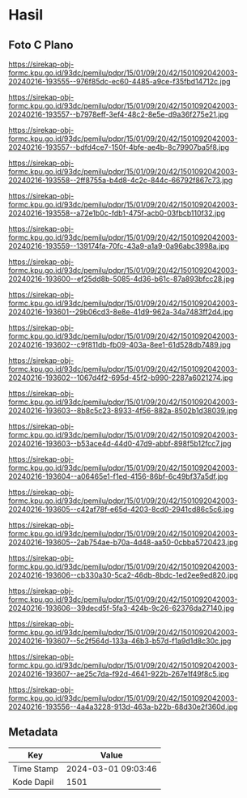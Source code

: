 # Hasil

## Foto C Plano

https://sirekap-obj-formc.kpu.go.id/93dc/pemilu/pdpr/15/01/09/20/42/1501092042003-20240216-193555--976f85dc-ec60-4485-a9ce-f35fbd14712c.jpg

https://sirekap-obj-formc.kpu.go.id/93dc/pemilu/pdpr/15/01/09/20/42/1501092042003-20240216-193557--b7978eff-3ef4-48c2-8e5e-d9a36f275e21.jpg

https://sirekap-obj-formc.kpu.go.id/93dc/pemilu/pdpr/15/01/09/20/42/1501092042003-20240216-193557--bdfd4ce7-150f-4bfe-ae4b-8c79907ba5f8.jpg

https://sirekap-obj-formc.kpu.go.id/93dc/pemilu/pdpr/15/01/09/20/42/1501092042003-20240216-193558--2ff8755a-b4d8-4c2c-844c-66792f867c73.jpg

https://sirekap-obj-formc.kpu.go.id/93dc/pemilu/pdpr/15/01/09/20/42/1501092042003-20240216-193558--a72e1b0c-fdb1-475f-acb0-03fbcb110f32.jpg

https://sirekap-obj-formc.kpu.go.id/93dc/pemilu/pdpr/15/01/09/20/42/1501092042003-20240216-193559--139174fa-70fc-43a9-a1a9-0a96abc3998a.jpg

https://sirekap-obj-formc.kpu.go.id/93dc/pemilu/pdpr/15/01/09/20/42/1501092042003-20240216-193600--ef25dd8b-5085-4d36-b61c-87a893bfcc28.jpg

https://sirekap-obj-formc.kpu.go.id/93dc/pemilu/pdpr/15/01/09/20/42/1501092042003-20240216-193601--29b06cd3-8e8e-41d9-962a-34a7483ff2d4.jpg

https://sirekap-obj-formc.kpu.go.id/93dc/pemilu/pdpr/15/01/09/20/42/1501092042003-20240216-193602--c9f811db-fb09-403a-8ee1-61d528db7489.jpg

https://sirekap-obj-formc.kpu.go.id/93dc/pemilu/pdpr/15/01/09/20/42/1501092042003-20240216-193602--1067d4f2-695d-45f2-b990-2287a6021274.jpg

https://sirekap-obj-formc.kpu.go.id/93dc/pemilu/pdpr/15/01/09/20/42/1501092042003-20240216-193603--8b8c5c23-8933-4f56-882a-8502b1d38039.jpg

https://sirekap-obj-formc.kpu.go.id/93dc/pemilu/pdpr/15/01/09/20/42/1501092042003-20240216-193603--b53ace4d-44d0-47d9-abbf-898f5b12fcc7.jpg

https://sirekap-obj-formc.kpu.go.id/93dc/pemilu/pdpr/15/01/09/20/42/1501092042003-20240216-193604--a06465e1-f1ed-4156-86bf-6c49bf37a5df.jpg

https://sirekap-obj-formc.kpu.go.id/93dc/pemilu/pdpr/15/01/09/20/42/1501092042003-20240216-193605--c42af78f-e65d-4203-8cd0-2941cd86c5c6.jpg

https://sirekap-obj-formc.kpu.go.id/93dc/pemilu/pdpr/15/01/09/20/42/1501092042003-20240216-193605--2ab754ae-b70a-4d48-aa50-0cbba5720423.jpg

https://sirekap-obj-formc.kpu.go.id/93dc/pemilu/pdpr/15/01/09/20/42/1501092042003-20240216-193606--cb330a30-5ca2-46db-8bdc-1ed2ee9ed820.jpg

https://sirekap-obj-formc.kpu.go.id/93dc/pemilu/pdpr/15/01/09/20/42/1501092042003-20240216-193606--39decd5f-5fa3-424b-9c26-62376da27140.jpg

https://sirekap-obj-formc.kpu.go.id/93dc/pemilu/pdpr/15/01/09/20/42/1501092042003-20240216-193607--5c2f564d-133a-46b3-b57d-f1a9d1d8c30c.jpg

https://sirekap-obj-formc.kpu.go.id/93dc/pemilu/pdpr/15/01/09/20/42/1501092042003-20240216-193607--ae25c7da-f92d-4641-922b-267e1f49f8c5.jpg

https://sirekap-obj-formc.kpu.go.id/93dc/pemilu/pdpr/15/01/09/20/42/1501092042003-20240216-193556--4a4a3228-913d-463a-b22b-68d30e2f360d.jpg


## Metadata

| Key        | Value               |
| ---------- | ------------------- |
| Time Stamp | 2024-03-01 09:03:46 |
| Kode Dapil | 1501                |



